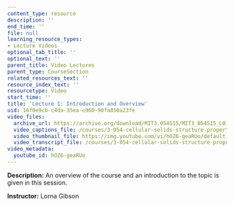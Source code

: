 ```yaml
---
content_type: resource
description: ''
end_time: ''
file: null
learning_resource_types:
- Lecture Videos
optional_tab_title: ''
optional_text: ''
parent_title: Video Lectures
parent_type: CourseSection
related_resources_text: ''
resource_index_text: ''
resourcetype: Video
start_time: ''
title: 'Lecture 1: Introduction and Overview'
uid: 16f0e9cb-c4da-35ea-c960-90fa850a23fe
video_files:
  archive_url: https://archive.org/download/MIT3.054S15/MIT3_054S15_L01_300k.mp4
  video_captions_file: /courses/3-054-cellular-solids-structure-properties-and-applications-spring-2015/228457d989e85fe28ba24608146c7765_hOZ6-geaRUo.vtt
  video_thumbnail_file: https://img.youtube.com/vi/hOZ6-geaRUo/default.jpg
  video_transcript_file: /courses/3-054-cellular-solids-structure-properties-and-applications-spring-2015/e2b0195b2abb4256e63d3391250e7e82_hOZ6-geaRUo.pdf
video_metadata:
  youtube_id: hOZ6-geaRUo
---
```


**Description:** An overview of the course and an introduction to the topic is given in this session.

**Instructor:** Lorna Gibson